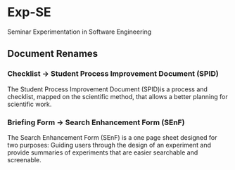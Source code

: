 # Exp-SE
Seminar Experimentation in Software Engineering

## Document Renames

### Checklist -> Student Process Improvement Document (SPID)
The Student Process Improvement Document (SPID)is a process and checklist, mapped on the scientific method, that allows a better planning for scientific work.

### Briefing Form -> Search Enhancement Form (SEnF)
The Search Enhancement Form (SEnF) is a one page sheet designed for two purposes: Guiding users through the design of an experiment and provide summaries of experiments that are easier searchable and screenable.

